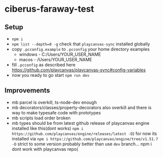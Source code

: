 # ciberus-faraway-test

## Setup

- `npm i`
- `npm list --depth=0 -g` check that `playcanvas-sync` installed globally
- copy `.pcconfig.example` to `.pcconfig` your home directory examples
  - windows - C:/Users/YOUR_USER_NAME
  - macos - /Users/YOUR_USER_NAME
- fill `.pcconfig` as described here https://github.com/playcanvas/playcanvas-sync#config-variables
- now you ready to go start `npm run dev`

## Improvements

- mb parcel is overkill, ts-node-dev enough
- mb decorators/classes/property-decorators also overkill and there is way to make typesafe code with prototypes
- mb scripts load order broken
- mb types should be from latest github release of playcanvas engine installed like this(dont works) `npm i https://github.com/playcanvas/engine/releases/latest -D`) for now its installed via `npm i https://github.com/playcanvas/engine/tree/v1.51.7 -D` strict to some version probably better than use `dev` branch... npm i dont work with playcanvas repo(
